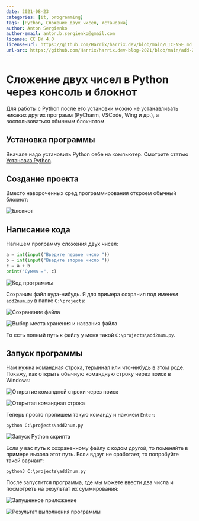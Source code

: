 ```yaml
---
date: 2021-08-23
categories: [it, programming]
tags: [Python, Сложение двух чисел, Установка]
author: Anton Sergienko
author-email: anton.b.sergienko@gmail.com
license: CC BY 4.0
license-url: https://github.com/Harrix/harrix.dev/blob/main/LICENSE.md
url-src: https://github.com/Harrix/harrix.dev-blog-2021/blob/main/add-2-num-python-console/add-2-num-python-console.md
---
```


# Сложение двух чисел в Python через консоль и блокнот

Для работы с Python после его установки можно не устанавливать никаких других программ (PyCharm, VSCode, Wing и др.), а воспользоваться обычным блокнотом.

## Установка программы

Вначале надо установить Python себе на компьютер. Смотрите статью [Установка Python](https://github.com/Harrix/harrix.dev-blog-2021/blob/main/install-python/install-python.md).

## Создание проекта

Вместо навороченных сред программирования откроем обычный блокнот:

![Блокнот](img/notepad.png)

## Написание кода

Напишем программу сложения двух чисел:

```python
a = int(input("Введите первое число "))
b = int(input("Введите второе число "))
c = a + b
print("Сумма =", c)
```

![Код программы](img/code.png)

Сохраним файл куда-нибудь. Я для примера сохранил под именем `add2num.py` в папке `C:\projects`:

![Сохранение файла](img/save_01.png)

![Выбор места хранения и названия файла](img/save_02.png)

То есть полный путь к файлу у меня такой `C:\projects\add2num.py`.

## Запуск программы

Нам нужна командная строка, терминал или что-нибудь в этом роде. Покажу, как открыть обычную командную строку через поиск в Windows:

![Открытие командной строки через поиск](img/cmd_01.png)

![Открытая командная строка](img/cmd_02.png)

Теперь просто пропишем такую команду и нажмем `Enter`:

```console
python C:\projects\add2num.py
```

![Запуск Python скрипта](img/run.png)

Если у вас путь к сохраненному файлу с кодом другой, то поменяйте в примере вызова этот путь. Если вдруг не сработает, то попробуйте такой вариант:

```console
python3 C:\projects\add2num.py
```

После запустится программа, где мы можете ввести два числа и посмотреть на результат их суммирования:

![Запущенное приложение](img/result_01.png)

![Результат выполнения программы](img/result_02.png)
